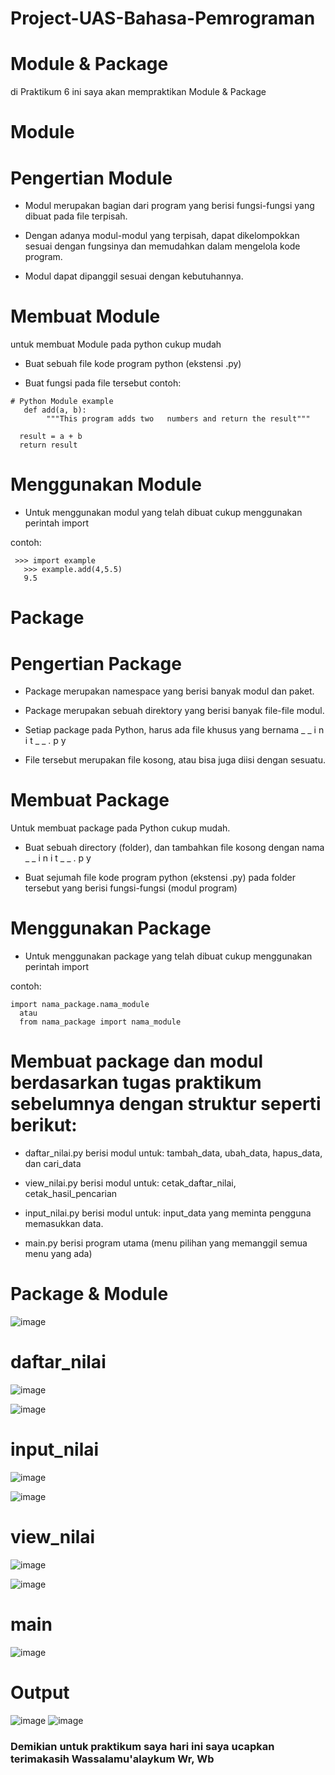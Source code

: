 # Project-UAS-Bahasa-Pemrograman
# Module & Package
di Praktikum 6 ini saya akan mempraktikan Module & Package
# Module
# Pengertian Module
- Modul merupakan bagian dari program yang berisi fungsi-fungsi yang dibuat pada file terpisah.

- Dengan adanya modul-modul yang terpisah, dapat dikelompokkan sesuai dengan fungsinya dan memudahkan dalam mengelola kode program.

- Modul dapat dipanggil sesuai dengan kebutuhannya.
# Membuat Module
untuk membuat Module pada python cukup mudah
- Buat sebuah file kode program python (ekstensi .py)

- Buat fungsi pada file tersebut
contoh:
```
# Python Module example 
   def add(a, b):
        """This program adds two   numbers and return the result"""
  
  result = a + b   
  return result
  ```
  # Menggunakan Module
- Untuk menggunakan modul yang telah dibuat cukup menggunakan perintah import

contoh:
```
 >>> import example
   >>> example.add(4,5.5)
   9.5
```
# Package
# Pengertian Package
- Package merupakan namespace yang berisi banyak modul dan paket.

- Package merupakan sebuah direktory yang berisi banyak file-file modul.

- Setiap package pada Python, harus ada file khusus yang bernama _ _ i n i t _ _ . p y

- File tersebut merupakan file kosong, atau bisa juga diisi dengan sesuatu.
# Membuat Package
Untuk membuat package pada Python cukup mudah.
- Buat sebuah directory (folder), dan tambahkan file kosong dengan nama _ _ i n i t _ _ . p y

- Buat sejumah file kode program python (ekstensi .py) pada folder tersebut yang berisi fungsi-fungsi (modul program)
# Menggunakan Package
- Untuk menggunakan package yang telah dibuat cukup menggunakan perintah import

contoh:
```
import nama_package.nama_module
  atau 
  from nama_package import nama_module
```
# Membuat package dan modul berdasarkan tugas praktikum sebelumnya dengan struktur seperti berikut:
- daftar_nilai.py berisi modul untuk: tambah_data, ubah_data, hapus_data, dan cari_data

- view_nilai.py berisi modul untuk: cetak_daftar_nilai, cetak_hasil_pencarian

- input_nilai.py berisi modul untuk: input_data yang meminta pengguna memasukkan data.

- main.py berisi program utama (menu pilihan yang memanggil semua menu yang ada)
# Package & Module
![image](https://user-images.githubusercontent.com/115862112/211322133-4571a1d4-50c4-48c7-9f85-c4e8eb550501.png)
# daftar_nilai
![image](https://user-images.githubusercontent.com/115862112/211322307-1d9d9501-91b7-46de-bcc6-af14e30655b3.png)

![image](https://user-images.githubusercontent.com/115862112/211322383-313b5b61-d4c8-4a5f-8fd2-9f69d8c0f9ac.png)
# input_nilai
![image](https://user-images.githubusercontent.com/115862112/211322527-6635cfa6-73e7-40a1-bd11-64598c76b091.png)

![image](https://user-images.githubusercontent.com/115862112/211322616-f242e7f9-e1ac-477b-b9a8-dab3f7c894c2.png)
# view_nilai
![image](https://user-images.githubusercontent.com/115862112/211322789-e35c846b-90b1-4839-bed1-cb29300b3544.png)

![image](https://user-images.githubusercontent.com/115862112/211322957-76b9ce0a-9d10-4e5a-a110-c4fdfe542c52.png)
# main
![image](https://user-images.githubusercontent.com/115862112/211323115-44843035-b4d2-406e-a416-f4e893541513.png)
# Output
![image](https://user-images.githubusercontent.com/115862112/211323527-2a869b62-c299-4cdf-80f9-2cb2a616f244.png)
![image](https://user-images.githubusercontent.com/115862112/211323626-064c7012-725c-458c-9a51-18d922fca3eb.png)
### Demikian untuk praktikum saya hari ini saya ucapkan terimakasih Wassalamu'alaykum Wr, Wb

